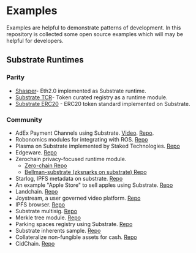 # Examples

Examples are helpful to demonstrate patterns of development. In this repository is collected some open source examples which will may be helpful for developers.

## Substrate Runtimes

### Parity

- [Shasper](https://github.com/paritytech/shasper)- Eth2.0 implemented as Substrate runtime.
- [Substrate TCR](https://github.com/parity-samples/substrate-tcr)- Token curated registry as a runtime module.
- [Substrate ERC20](https://github.com/parity-samples/substrate-erc20) - ERC20 token standard implemented on Substrate.

### Community

- AdEx Payment Channels using Substrate. [Video](https://www.youtube.com/watch?v=1CeI6Oa1BnU). [Repo](https://github.com/AdExNetwork/adex-protocol-substrate).
- Robonomics modules for integrating with ROS. [Repo](https://github.com/airalab/substrate-node-robonomics)
- Plasma on Substrate implemented by Staked Technologies. [Repo](https://github.com/stakedtechnologies/Plasm)
- Edgeware. [Repo](https://github.com/hicommonwealth/edgeware-node)
- Zerochain privacy-focused runtime module.
    - [Zero-chain Repo](https://github.com/LayerXcom/zero-chain)
    - [Bellman-substrate (zksnarks on substrate) Repo](https://github.com/LayerXcom/bellman-substrate)
- Starlog, IPFS metadata on substrate. [Repo](https://github.com/PACTCare/Starlog)
- An example "Apple Store" to sell apples using Substrate. [Repo](https://github.com/osuketh/apple-store-substrate)
- Landchain. [Repo](https://github.com/evolutionlandorg/land-chain)
- Joystream, a user governed video platform. [Repo](https://github.com/Joystream/substrate-node-joystream)
- IPFS browser. [Repo](https://github.com/Polygos/substrate-node-ipfsbrowser)
- Substrate multisig. [Repo](https://github.com/mixbytes/substrate-module-multisig)
- Merkle tree module. [Repo](https://github.com/filiplazovic/substrate-merkle-tree)
- Parking spaces registry using Substrate. [Repo](https://github.com/yjkimjunior/ParkingSpaceSubstrate)
- Substrate inherents sample. [Repo](https://github.com/gautamdhameja/substrate-inherents-sample)
- Collateralize non-fungible assets for cash. [Repo](https://github.com/nczhu/collateral)
- CidChain. [Repo](https://github.com/Polygos/substrate-node-cidchain)
